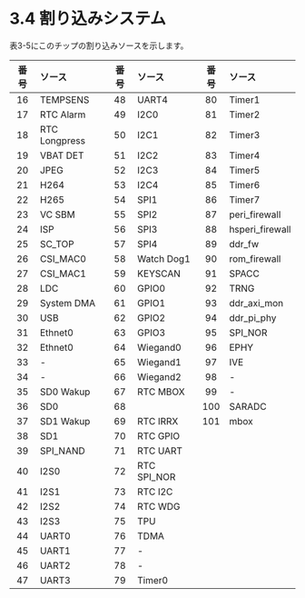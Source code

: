 # 3.4 割り込みシステム

表3-5にこのチップの割り込みソースを示します。

| 番号 | ソース | 番号 | ソース | 番号 | ソース |
|:----:|:-------|:----:|:-------|:----:|:-------|
| 16 | TEMPSENS | 48 | UART4 | 80 | Timer1 |
| 17 | RTC Alarm | 49 | I2C0 | 81 | Timer2 |
| 18 | RTC Longpress | 50 | I2C1 | 82 | Timer3 |
| 19 | VBAT DET | 51 | I2C2 | 83 | Timer4 |
| 20 | JPEG | 52 | I2C3 | 84 | Timer5 |
| 21 | H264 | 53 | I2C4 | 85 | Timer6 |
| 22 | H265 | 54 | SPI1 | 86 | Timer7 |
| 23 | VC SBM | 55 | SPI2 | 87 | peri_firewall |
| 24 | ISP | 56 | SPI3 | 88 | hsperi_firewall |
| 25 | SC_TOP | 57 | SPI4 | 89 | ddr_fw |
| 26 | CSI_MAC0 | 58 | Watch Dog1 | 90 | rom_firewall |
| 27 | CSI_MAC1 | 59 | KEYSCAN | 91 | SPACC |
| 28 | LDC | 60 | GPIO0 | 92 | TRNG |
| 29 | System DMA | 61 | GPIO1 | 93 | ddr_axi_mon |
| 30 | USB | 62 | GPIO2 | 94 | ddr_pi_phy |
| 31 | Ethnet0 | 63 | GPIO3 | 95 | SPI_NOR |
| 32 | Ethnet0 | 64 | Wiegand0 | 96 | EPHY |
| 33 | - | 65 | Wiegand1 | 97 | IVE |
| 34 | - | 66 | Wiegand2 | 98 | - |
| 35 | SD0 Wakup | 67 | RTC MBOX | 99 | - |
| 36 | SD0 | 68 | | 100 | SARADC |
| 37 | SD1 Wakup | 69 | RTC IRRX | 101 | mbox |
| 38 | SD1 | 70 | RTC GPIO | | |
| 39 | SPI_NAND | 71 | RTC UART | | |
| 40 | I2S0 | 72 | RTC SPI_NOR | | |
| 41 | I2S1 | 73 | RTC I2C | | |
| 42 | I2S2 | 74 | RTC WDG | | |
| 43 | I2S3 | 75 | TPU | | |
| 44 | UART0 | 76 | TDMA | | |
| 45 | UART1 | 77 | - | | |
| 46 | UART2 | 78 | - | | |
| 47 | UART3 | 79 | Timer0 | | |
